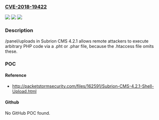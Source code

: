 ### [CVE-2018-19422](https://cve.mitre.org/cgi-bin/cvename.cgi?name=CVE-2018-19422)
![](https://img.shields.io/static/v1?label=Product&message=n%2Fa&color=blue)
![](https://img.shields.io/static/v1?label=Version&message=n%2Fa&color=blue)
![](https://img.shields.io/static/v1?label=Vulnerability&message=n%2Fa&color=brighgreen)

### Description

/panel/uploads in Subrion CMS 4.2.1 allows remote attackers to execute arbitrary PHP code via a .pht or .phar file, because the .htaccess file omits these.

### POC

#### Reference
- http://packetstormsecurity.com/files/162591/Subrion-CMS-4.2.1-Shell-Upload.html

#### Github
No GitHub POC found.

